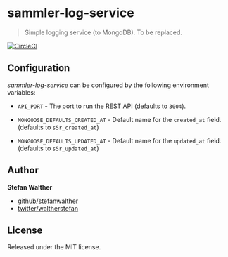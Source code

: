 # sammler-log-service

> Simple logging service (to MongoDB). To be replaced.

[![CircleCI](https://img.shields.io/circleci/project/github/sammler/sammler-log-service.svg)](https://circleci.com/gh/sammler/sammler-log-service)
## Configuration
_sammler-log-service_ can be configured by the following environment variables:

- `API_PORT` - The port to run the REST API (defaults to `3004`).

- `MONGOOSE_DEFAULTS_CREATED_AT` - Default name for the `created_at` field. (defaults to `s5r_created_at`)
- `MONGOOSE_DEFAULTS_UPDATED_AT` - Default name for the `updated_at` field. (defaults to `s5r_updated_at`)

## Author
**Stefan Walther**

* [github/stefanwalther](https://github.com/stefanwalther)
* [twitter/waltherstefan](http://twitter.com/waltherstefan)

## License
Released under the MIT license.

